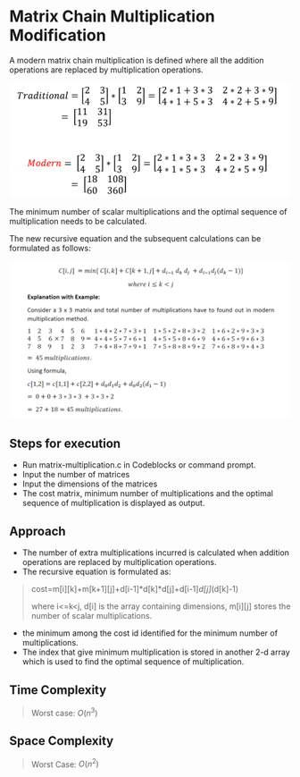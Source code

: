 # Matrix Chain Multiplication Modification

A modern matrix chain multiplication is defined where all the addition operations are replaced by multiplication operations.

![alternative text](./matrix-modern.PNG "Matrix Modern Multiplication")

The minimum number of scalar multiplications and the optimal sequence of multiplication needs to be calculated.

The new recursive equation and the subsequent calculations can be formulated as follows:

![alternative text](./example.PNG "Matrix Modern Multiplication Example")

## Steps for execution
- Run matrix-multiplication.c in Codeblocks or command prompt.
- Input the number of matrices
- Input the dimensions of the matrices
- The cost matrix, minimum number of multiplications and the optimal sequence of multiplication is displayed as output.

## Approach
- The number of extra multiplications incurred is calculated when addition operations are replaced by multiplication operations.
- The recursive equation is formulated as:
> cost=m[i][k]+m[k+1][j]+d[i-1]*d[k]*d[j]+d[i-1]*d[j]*(d[k]-1)
>
> where i<=k<j, d[i] is the array containing dimensions, m[i][j] stores the number of scalar multiplications.

- the minimum among the cost id identified for the minimum number of multiplications.
- The index that give minimum multiplication is stored in another 2-d array which is used to find the optimal sequence of multiplication.

## Time Complexity
> Worst case: $O(n^3)$
## Space Complexity
> Worst Case: $O(n^2)$